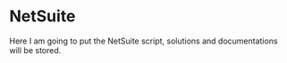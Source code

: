# NetSuite
Here I am going to put the NetSuite script, solutions and documentations will be stored.
